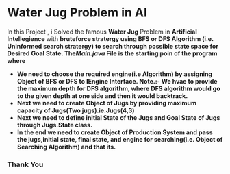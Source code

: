 <h1> Water Jug Problem  in AI</h1>
<p>In this Project , i Solved the famous <b>Water Jug</b> Problem in <b> Artificial Intellegience </b> with <b> bruteforce stratergy <b>
using <b>BFS</b> or <b>DFS</b> Algorithm (i.e. Uninformed search stratergy) to search through possible state space for <b> Desired Goal State</b>.
  The<i>Main.java</i> File is the starting poin of the program where
  <ul>
    <li>We need to choose the required engine(i.e Algorithm) by assigning Object of BFS or DFS to 
      IEngine Interface.
      Note.:- We hvae to provide the maximum depth for DFS algorithm, where DFS algorithm would go to the given depth at one side and then 
      it would backtrack.
     </li>
    <li>Next we need to create Object of Jugs by providing maximum capacity of Jugs(Two jugs).ie.Jugs(4,3)</li>
    <li>Next we need to define initial State of the Jugs and Goal State of Jugs through Jugs.State class.</li>
    <li> In the end we need to create Object of Production System and pass the jugs,initial state, final state, and engine for searching(i.e. Object of 
      Searching Algorithm) and that its.</li>
    </ul>
  </p>
  <h3>Thank You</H3>
      
